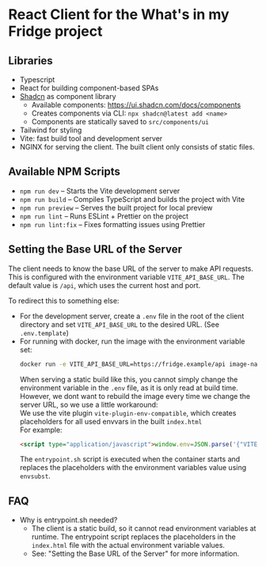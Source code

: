 # React Client for the What's in my Fridge project

## Libraries

- Typescript
- React for building component-based SPAs
- [Shadcn](https://ui.shadcn.com/) as component library
    - Available components: https://ui.shadcn.com/docs/components
    - Creates components via CLI: `npx shadcn@latest add <name>`
    - Components are statically saved to `src/components/ui`
- Tailwind for styling
- Vite: fast build tool and development server
- NGINX for serving the client. The built client only consists of static files.

## Available NPM Scripts

- `npm run dev` – Starts the Vite development server
- `npm run build` – Compiles TypeScript and builds the project with Vite
- `npm run preview` – Serves the built project for local preview
- `npm run lint` – Runs ESLint + Prettier on the project
- `npm run lint:fix` – Fixes formatting issues using Prettier

## Setting the Base URL of the Server
The client needs to know the base URL of the server to make API requests.  
This is configured with the environment variable `VITE_API_BASE_URL`.
The default value is `/api`, which uses the current host and port.

To redirect this to something else:
- For the development server, create a `.env` file in the root of the client directory and set `VITE_API_BASE_URL` to the desired URL. (See `.env.template`)
- For running with docker, run the image with the environment variable set:
  ```bash
  docker run -e VITE_API_BASE_URL=https://fridge.example/api image-name
  ```
  When serving a static build like this, you cannot simply change the environment variable in the `.env` file, as it is only read at build time.  
  However, we dont want to rebuild the image every time we change the server URL, so we use a little workaround:  
  We use the vite plugin `vite-plugin-env-compatible`, which creates placeholders for all used envvars in the built `index.html`   
  For example:
  ```html
  <script type="application/javascript">window.env=JSON.parse('{"VITE_API_BASE_URL":"${VITE_API_BASE_URL}"}');</script>
  ```
  The `entrypoint.sh` script is executed when the container starts and replaces the placeholders with the environment variables value using `envsubst`.

## FAQ
- Why is entrypoint.sh needed?
  - The client is a static build, so it cannot read environment variables at runtime. The entrypoint script replaces the placeholders in the `index.html` file with the actual environment variable values.
  - See: "Setting the Base URL of the Server" for more information.
